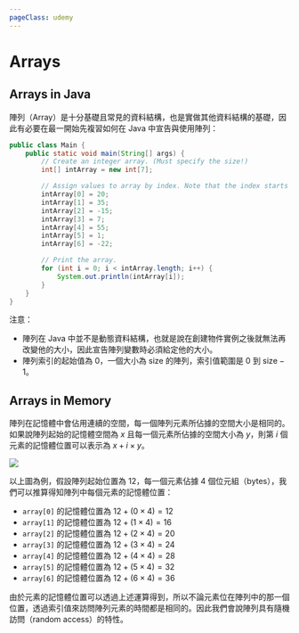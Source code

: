 ```yaml
---
pageClass: udemy
---
```


# Arrays

## Arrays in Java

陣列（Array）是十分基礎且常見的資料結構，也是實做其他資料結構的基礎，因此有必要在最一開始先複習如何在 Java 中宣告與使用陣列：

```java
public class Main {
    public static void main(String[] args) {
        // Create an integer array. (Must specify the size!)
        int[] intArray = new int[7];

        // Assign values to array by index. Note that the index starts from 0.
        intArray[0] = 20;
        intArray[1] = 35;
        intArray[2] = -15;
        intArray[3] = 7;
        intArray[4] = 55;
        intArray[5] = 1;
        intArray[6] = -22;

        // Print the array.
        for (int i = 0; i < intArray.length; i++) {
            System.out.println(intArray[i]);
        }
    }
}
```

注意：

- 陣列在 Java 中並不是動態資料結構，也就是說在創建物件實例之後就無法再改變他的大小，因此宣告陣列變數時必須給定他的大小。
- 陣列索引的起始值為 $0$，一個大小為 $\text{size}$ 的陣列，索引值範圍是 $0$ 到 $\text{size} - 1$。

## Arrays in Memory

陣列在記憶體中會佔用連續的空間，每一個陣列元素所佔據的空間大小是相同的。如果說陣列起始的記憶體空間為 $x$ 且每一個元素所佔據的空間大小為 $y$，則第 $i$ 個元素的記憶體位置可以表示為 $x + i \times y$。

![](https://user-images.githubusercontent.com/26391143/82906800-5948a580-9f98-11ea-8b8b-bf13cb4831bb.png)

以上圖為例，假設陣列起始位置為 $12$，每一個元素佔據 $4$ 個位元組（bytes），我們可以推算得知陣列中每個元素的記憶體位置：

- `array[0]` 的記憶體位置為 $12 + (0 \times 4) = 12$
- `array[1]` 的記憶體位置為 $12 + (1 \times 4) = 16$
- `array[2]` 的記憶體位置為 $12 + (2 \times 4) = 20$
- `array[3]` 的記憶體位置為 $12 + (3 \times 4) = 24$
- `array[4]` 的記憶體位置為 $12 + (4 \times 4) = 28$
- `array[5]` 的記憶體位置為 $12 + (5 \times 4) = 32$
- `array[6]` 的記憶體位置為 $12 + (6 \times 4) = 36$

由於元素的記憶體位置可以透過上述運算得到，所以不論元素位在陣列中的那一個位置，透過索引值來訪問陣列元素的時間都是相同的。因此我們會說陣列具有隨機訪問（random access）的特性。
